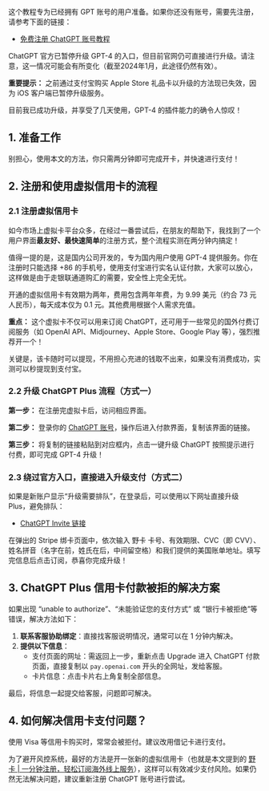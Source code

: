 这个教程专为已经拥有 GPT 账号的用户准备。如果你还没有账号，需要先注册，请参考下面的链接：
- [免费注册 ChatGPT 账号教程](https://bit.ly/bewildcard)

ChatGPT 官方已暂停升级 GPT-4 的入口，但目前官网仍可直接进行升级。请注意，这一情况可能会有所变化（截至2024年1月，此途径仍然有效）。

**重要提示：** 之前通过支付宝购买 Apple Store 礼品卡以升级的方法现已失效，因为 iOS 客户端已暂停升级服务。

目前我已成功升级，并享受了几天使用，GPT-4 的插件能力的确令人惊叹！

## 1. 准备工作

别担心，使用本文的方法，你只需两分钟即可完成开卡，并快速进行支付！

## 2. 注册和使用虚拟信用卡的流程

### 2.1 注册虚拟信用卡

如今市场上虚拟卡平台众多，在经过一番尝试后，在朋友的帮助下，我找到了一个用户界面**最友好、最快速简单**的注册方式，整个流程实测在两分钟内搞定！

值得一提的是，这是国内公司开发的，专为国内用户使用 GPT-4 提供服务。你在注册时只能选择 +86 的手机号，使用支付宝进行实名认证付款，大家可以放心，这样做是由于走银联通道购汇的需要，安全性上完全无忧。

开通的虚拟信用卡有效期为两年，费用包含两年年费，为 9.99 美元（约合 73 元人民币），每天成本仅为 0.1 元。其他费用根据个人需求充值。

**重点：** 这个虚拟卡不仅可以用来订阅 ChatGPT，还可用于一些常见的国外付费订阅服务（如 OpenAI API、Midjourney、Apple Store、Google Play 等），强烈推荐开一个！

关键是，该卡随时可以提现，不用担心充进的钱取不出来，如果没有消费成功，实测可以秒提现到支付宝。

### 2.2 升级 ChatGPT Plus 流程（方式一）

**第一步：** 在注册完虚拟卡后，访问相应界面。

**第二步：** 登录你的 [ChatGPT 账号](https://chat.openai.com/auth/login)，操作后进入付款界面，复制该界面的链接。

**第三步：** 将复制的链接粘贴到对应框内，点击一键升级 ChatGPT 按照提示进行付费，即可完成 GPT-4 升级！

### 2.3 绕过官方入口，直接进入升级支付（方式二）

如果是新账户显示“升级需要排队”，在登录后，可以使用以下网址直接升级 Plus，避免排队：
- [ChatGPT Invite 链接](https://bit.ly/bewildcard)

在弹出的 Stripe 绑卡页面中，依次输入 野卡 卡号、有效期限、CVC（即 CVV）、姓名拼音（名字在前，姓氏在后，中间留空格）和我们提供的美国账单地址。填写完信息后点击订阅，恭喜你完成升级！

## 3. ChatGPT Plus 信用卡付款被拒的解决方案

如果出现 “unable to authorize”、“未能验证您的支付方式” 或 “银行卡被拒绝”等错误，解决方法如下：

1. **联系客服协助绑定**：直接找客服说明情况，通常可以在 1 分钟内解决。
2. **提供以下信息**：
   - 支付页面的网址：需返回上一步，重新点击 Upgrade 进入 ChatGPT 付款页面，直接复制以 `pay.openai.com` 开头的全网址，发给客服。
   - 卡片信息：点击卡片右上角复制全部信息。

最后，将信息一起提交给客服，问题即可解决。

## 4. 如何解决信用卡支付问题？

使用 Visa 等信用卡购买时，常常会被拒付。建议改用借记卡进行支付。

为了避开风控系统，最好的方法是开一张新的虚拟信用卡（也就是本文提到的 [野卡 | 一分钟注册，轻松订阅海外线上服务](https://bit.ly/bewildcard)），这样可以有效减少支付风险。如果仍然无法解决问题，建议重新注册 ChatGPT 账号进行尝试。
